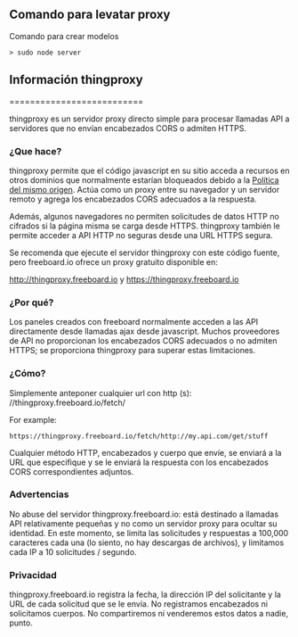 ## Comando para levatar proxy

Comando para crear modelos

```
> sudo node server

```


## Información thingproxy
==========================

thingproxy es un servidor proxy directo simple para procesar llamadas API a servidores que no envían encabezados CORS o admiten HTTPS.

### ¿Que hace?

thingproxy permite que el código javascript en su sitio acceda a recursos en otros dominios que normalmente estarían bloqueados debido a la [Política del mismo origen](http://en.wikipedia.org/wiki/Same_origin_policy). Actúa como un proxy entre su navegador y un servidor remoto y agrega los encabezados CORS adecuados a la respuesta.

Además, algunos navegadores no permiten solicitudes de datos HTTP no cifrados si la página misma se carga desde HTTPS. thingproxy también le permite acceder a API HTTP no seguras desde una URL HTTPS segura.

Se recomenda que ejecute el servidor thingproxy con este código fuente, pero freeboard.io ofrece un proxy gratuito disponible en:

http://thingproxy.freeboard.io y https://thingproxy.freeboard.io



### ¿Por qué?

Los paneles creados con freeboard normalmente acceden a las API directamente desde llamadas ajax desde javascript. Muchos proveedores de API no proporcionan los encabezados CORS adecuados o no admiten HTTPS; se proporciona thingproxy para superar estas limitaciones.

### ¿Cómo?

Simplemente anteponer cualquier url con http (s): //thingproxy.freeboard.io/fetch/

For example:

```
https://thingproxy.freeboard.io/fetch/http://my.api.com/get/stuff
```

Cualquier método HTTP, encabezados y cuerpo que envíe, se enviará a la URL que especifique y se le enviará la respuesta con los encabezados CORS correspondientes adjuntos.

### Advertencias

No abuse del servidor thingproxy.freeboard.io: está destinado a llamadas API relativamente pequeñas y no como un servidor proxy para ocultar su identidad. En este momento, se limita las solicitudes y respuestas a 100,000 caracteres cada una (lo siento, no hay descargas de archivos), y limitamos cada IP a 10 solicitudes / segundo.

### Privacidad

thingproxy.freeboard.io registra la fecha, la dirección IP del solicitante y la URL de cada solicitud que se le envía. No registramos encabezados ni solicitamos cuerpos. No compartiremos ni venderemos estos datos a nadie, punto.